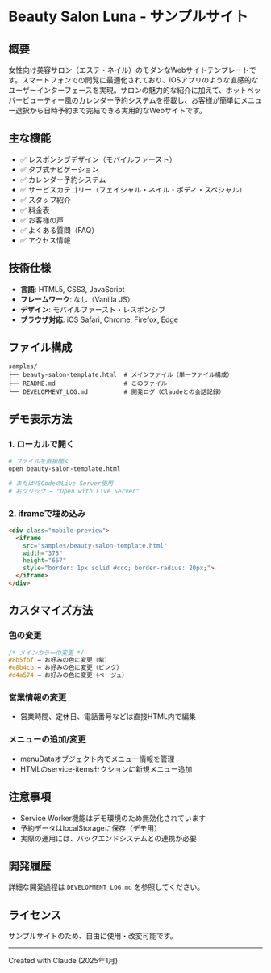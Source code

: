 # Beauty Salon Luna - サンプルサイト

## 概要
女性向け美容サロン（エステ・ネイル）のモダンなWebサイトテンプレートです。スマートフォンでの閲覧に最適化されており、iOSアプリのような直感的なユーザーインターフェースを実現。サロンの魅力的な紹介に加えて、ホットペッパービューティー風のカレンダー予約システムを搭載し、お客様が簡単にメニュー選択から日時予約まで完結できる実用的なWebサイトです。

## 主な機能
- ✅ レスポンシブデザイン（モバイルファースト）
- ✅ タブ式ナビゲーション
- ✅ カレンダー予約システム
- ✅ サービスカテゴリー（フェイシャル・ネイル・ボディ・スペシャル）
- ✅ スタッフ紹介
- ✅ 料金表
- ✅ お客様の声
- ✅ よくある質問（FAQ）
- ✅ アクセス情報

## 技術仕様
- **言語**: HTML5, CSS3, JavaScript
- **フレームワーク**: なし（Vanilla JS）
- **デザイン**: モバイルファースト・レスポンシブ
- **ブラウザ対応**: iOS Safari, Chrome, Firefox, Edge

## ファイル構成
```
samples/
├── beauty-salon-template.html  # メインファイル（単一ファイル構成）
├── README.md                   # このファイル
└── DEVELOPMENT_LOG.md          # 開発ログ（Claudeとの会話記録）
```

## デモ表示方法

### 1. ローカルで開く
```bash
# ファイルを直接開く
open beauty-salon-template.html

# またはVSCodeのLive Server使用
# 右クリック → "Open with Live Server"
```

### 2. iframeで埋め込み
```html
<div class="mobile-preview">
  <iframe 
    src="samples/beauty-salon-template.html" 
    width="375" 
    height="667"
    style="border: 1px solid #ccc; border-radius: 20px;">
  </iframe>
</div>
```

## カスタマイズ方法

### 色の変更
```css
/* メインカラーの変更 */
#8b5fbf → お好みの色に変更（紫）
#e8b4cb → お好みの色に変更（ピンク）
#d4a574 → お好みの色に変更（ベージュ）
```

### 営業情報の変更
- 営業時間、定休日、電話番号などは直接HTML内で編集

### メニューの追加/変更
- menuDataオブジェクト内でメニュー情報を管理
- HTMLのservice-itemsセクションに新規メニュー追加

## 注意事項
- Service Worker機能はデモ環境のため無効化されています
- 予約データはlocalStorageに保存（デモ用）
- 実際の運用には、バックエンドシステムとの連携が必要

## 開発履歴
詳細な開発過程は `DEVELOPMENT_LOG.md` を参照してください。

## ライセンス
サンプルサイトのため、自由に使用・改変可能です。

---
Created with Claude (2025年1月)